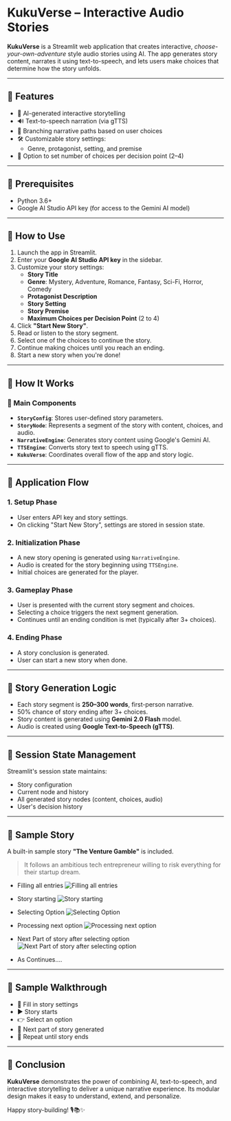 # KukuVerse – Interactive Audio Stories

**KukuVerse** is a Streamlit web application that creates interactive, *choose-your-own-adventure* style audio stories using AI. The app generates story content, narrates it using text-to-speech, and lets users make choices that determine how the story unfolds.

---

## 🎯 Features

- 🧠 AI-generated interactive storytelling  
- 🔊 Text-to-speech narration (via gTTS)  
- 🌳 Branching narrative paths based on user choices  
- 🛠️ Customizable story settings:
  - Genre, protagonist, setting, and premise  
- 🔢 Option to set number of choices per decision point (2–4)

---

## 🔧 Prerequisites

- Python 3.6+
- Google AI Studio API key (for access to the Gemini AI model)

---

## 🚀 How to Use

1. Launch the app in Streamlit.
2. Enter your **Google AI Studio API key** in the sidebar.
3. Customize your story settings:
   - **Story Title**
   - **Genre**: Mystery, Adventure, Romance, Fantasy, Sci-Fi, Horror, Comedy
   - **Protagonist Description**
   - **Story Setting**
   - **Story Premise**
   - **Maximum Choices per Decision Point** (2 to 4)
4. Click **"Start New Story"**.
5. Read or listen to the story segment.
6. Select one of the choices to continue the story.
7. Continue making choices until you reach an ending.
8. Start a new story when you're done!

---

## 🧩 How It Works

### 🧱 Main Components

- **`StoryConfig`**: Stores user-defined story parameters.  
- **`StoryNode`**: Represents a segment of the story with content, choices, and audio.  
- **`NarrativeEngine`**: Generates story content using Google's Gemini AI.  
- **`TTSEngine`**: Converts story text to speech using gTTS.  
- **`KukuVerse`**: Coordinates overall flow of the app and story logic.

---

## 🔄 Application Flow

### 1. Setup Phase
- User enters API key and story settings.
- On clicking "Start New Story", settings are stored in session state.

### 2. Initialization Phase
- A new story opening is generated using `NarrativeEngine`.
- Audio is created for the story beginning using `TTSEngine`.
- Initial choices are generated for the player.

### 3. Gameplay Phase
- User is presented with the current story segment and choices.
- Selecting a choice triggers the next segment generation.
- Continues until an ending condition is met (typically after 3+ choices).

### 4. Ending Phase
- A story conclusion is generated.
- User can start a new story when done.

---

## 🧠 Story Generation Logic

- Each story segment is **250–300 words**, first-person narrative.
- 50% chance of story ending after 3+ choices.
- Story content is generated using **Gemini 2.0 Flash** model.
- Audio is created using **Google Text-to-Speech (gTTS)**.

---

## 💾 Session State Management

Streamlit's session state maintains:

- Story configuration
- Current node and history
- All generated story nodes (content, choices, audio)
- User's decision history

---

## 🧪 Sample Story

A built-in sample story **"The Venture Gamble"** is included.

> It follows an ambitious tech entrepreneur willing to risk everything for their startup dream.

- Filling all entries
![Filling all entries](https://github.com/user-attachments/assets/48a4ec63-c31f-4807-b13d-56eb49ad528c)

- Story starting
![Story starting](https://github.com/user-attachments/assets/03f0798f-9949-4b8b-8798-b378a059ce0a)

- Selecting Option
![Selecting Option](https://github.com/user-attachments/assets/846090d2-ae2e-4bcd-a037-b9b7e4bb062d)

- Processing next option
![Processing next option](https://github.com/user-attachments/assets/89bef92a-bafd-45cf-8580-ba6ca8c51c89)

- Next Part of story after selecting option
![Next Part of story after selecting option](https://github.com/user-attachments/assets/cb03f3c4-0f63-457c-b7fb-1172135a4ba1)

- As Continues….

---

## 🏁 Sample Walkthrough

- 📝 Fill in story settings  
- ▶️ Story starts  
- 👉 Select an option  
- 🧠 Next part of story generated  
- 🔁 Repeat until story ends  

---

## 📌 Conclusion

**KukuVerse** demonstrates the power of combining AI, text-to-speech, and interactive storytelling to deliver a unique narrative experience. Its modular design makes it easy to understand, extend, and personalize.

Happy story-building! 🎙️📚✨
